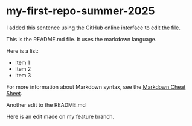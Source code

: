 # my-first-repo-summer-2025

I added this sentence using the GitHub online interface to edit the file.

This is the README.md file. It uses the markdown language.

Here is a list:

  + Item 1
  + Item 2
  + Item 3

For more information about Markdown syntax, see the [Markdown Cheat Sheet](https://www.markdownguide.org/cheat-sheet/).

Another edit to the README.md

Here is an edit made on my feature branch.
